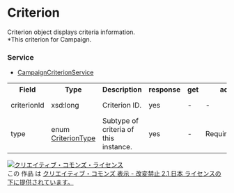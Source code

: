 # Criterion
Criterion object displays criteria information.<br>
*This criterion for Campaign.

### Service
+ [CampaignCriterionService](../services/CampaignCriterionService.md)

<table>
 <tr>
  <th>Field</th>
  <th>Type</th>
  <th>Description</th>
  <th>response</th>
  <th>get</th>
  <th>add</th>
  <th>set</th>
  <th>remove</th>
 </tr>
 <tr>
  <td>criterionId</td>
  <td>xsd:long</td>
  <td>Criterion ID.</td>
  <td>yes</td>
  <td>-</td>
  <td>-</td>
  <td>-</td>
  <td>Requirement<br><i>NotUpdatable</i></td>
 </tr>
 <tr>
  <td>type</td>
  <td>enum <a href="./CriterionType.md">CriterionType</a></td>
  <td>Subtype of criteria of this instance.</td>
  <td>yes</td>
  <td>-</td>
  <td>Requirement</td>
  <td>-</td>
  <td>Requirement<br><i>NotUpdatable</i></td>
 </tr>
</table>

<a rel="license" href="http://creativecommons.org/licenses/by-nd/2.1/jp/"><img alt="クリエイティブ・コモンズ・ライセンス" style="border-width:0" src="https://i.creativecommons.org/l/by-nd/2.1/jp/88x31.png" /></a><br />この 作品 は <a rel="license" href="http://creativecommons.org/licenses/by-nd/2.1/jp/">クリエイティブ・コモンズ 表示 - 改変禁止 2.1 日本 ライセンスの下に提供されています。</a>
